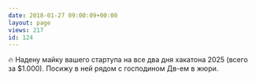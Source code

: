 ```yaml
---
date: 2018-01-27 09:00:09+00:00
layout: page
views: 217
id: 124
---
```


🔥 Надену майку вашего стартупа на все два дня хакатона 2025 (всего за $1.000). Посижу в ней рядом с господином Дв-ем в жюри.


